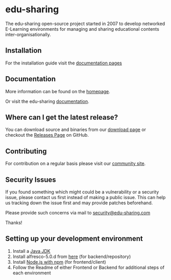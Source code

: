 # edu-sharing
The edu-sharing open-source project started in 2007 to develop networked E-Learning environments for managing and sharing educational contents inter-organisationally.

Installation
------------
For the installation guide visit the [documentation pages](http://docs.edu-sharing.com/confluence/edp/de/installation-en)

Documentation
-------------
More information can be found on the [homepage](http://www.edu-sharing.com).

Or visit the edu-sharing [documentation](http://docs.edu-sharing.com/confluence/edp).

Where can I get the latest release?
-----------------------------------
You can download source and binaries from our [download page](http://edu-sharing.com/downloads/?lang=en) or checkout the [Releases Page](https://github.com/edu-sharing/Edu-Sharing/releases) on GitHub.

Contributing
------------
For contribution on a regular basis please visit our [community site](http://edu-sharing-network.org/?lang=en).

Security Issues
---------------
If you found something which might could be a vulnerability or a security issue, please contact us first instead of making a public issue. This can help us tracking down the issue first and may provide patches beforehand.

Please provide such concerns via mail to security@edu-sharing.com

Thanks!

Setting up your development environment
---------------------------------------
1. Install a [Java JDK](http://www.oracle.com/technetwork/java/javase/downloads/jdk8-downloads-2133151.html)
2. Install alfresco-5.0.d from [here](https://community.alfresco.com/docs/DOC-6266-community-file-list-50d#w_completeinstallation) (for backend/repository)
3. Install [Node.js with npm](https://docs.npmjs.com/getting-started/installing-node) (for frontend/client)
4. Follow the Readme of either Frontend or Backend for additional steps of each environment
